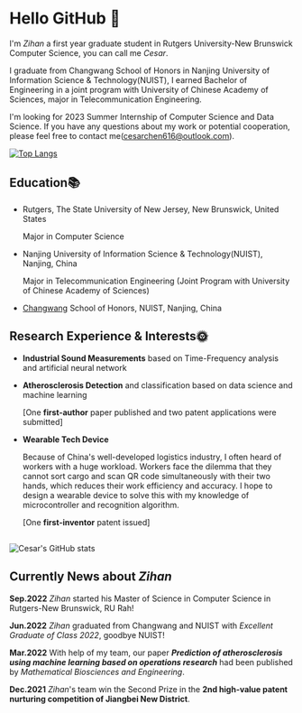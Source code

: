 # Hello GitHub 👋

I'm _Zihan_ a first year graduate student in Rutgers University-New Brunswick Computer Science, you can call me _Cesar_. 

I graduate from Changwang School of Honors in Nanjing University of Information Science & Technology(NUIST), I earned Bachelor of Engineering in a joint program with University of Chinese Academy of Sciences, major in Telecommunication Engineering.

I'm looking for 2023 Summer Internship of Computer Science and Data Science. If you have any questions about my work or potential cooperation, please feel free to contact me(cesarchen616@outlook.com).

[![Top Langs](https://github-readme-stats.vercel.app/api/top-langs/?username=Cesartwothousands&layout=compact&hide=VHDL,Coq)](https://github.com/anuraghazra/github-readme-stats)

## Education📚

- Rutgers, The State University of New Jersey, New Brunswick, United States

  Major in Computer Science

- Nanjing University of Information Science & Technology(NUIST), Nanjing, China

  Major in Telecommunication Engineering (Joint Program with University of Chinese Academy of Sciences)
  
- <a href="https://zh.wikipedia.org/wiki/%E6%B6%82%E9%95%BF%E6%9C%9B" target="_blank">Changwang</a> School of Honors,  NUIST, Nanjing, China

## Research Experience & Interests🌞

- **Industrial Sound Measurements** based on Time-Frequency analysis and artificial neural network

- **Atherosclerosis Detection** and classification based on data science and machine learning

  \[One **first-author** paper published and two patent applications were submitted]
  
- **Wearable Tech Device**

  Because of China's well-developed logistics industry, I often heard of workers with a huge workload. Workers face the dilemma that they cannot sort cargo and scan QR code simultaneously with their two hands, which reduces their work efficiency and accuracy. I hope to design a wearable device to solve this with my knowledge of microcontroller and recognition algorithm.

  \[One **first-inventor** patent issued]

## 
![Cesar's GitHub stats](https://github-readme-stats.vercel.app/api?username=Cesartwothousands&theme=merko) 

## Currently News about *Zihan*

**Sep.2022**    *Zihan* started his Master of Science in Computer Science in Rutgers-New Brunswick, RU Rah!

**Jun.2022**    *Zihan* graduated from Changwang and NUIST with *Excellent Graduate of Class 2022*, goodbye NUIST!

**Mar.2022**    With help of my team, our paper ***Prediction of atherosclerosis using machine learning based on operations research*** had been published by *Mathematical Biosciences and Engineering*.

**Dec.2021**    *Zihan*'s team win the Second Prize in the **2nd high-value patent nurturing competition of Jiangbei New District**.

<!--
[![Top Langs](https://github-readme-stats.vercel.app/api/top-langs/?username=Cesartwothousands&layout=compact)](https://github.com/anuraghazra/github-readme-stats)
-->
